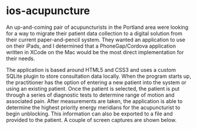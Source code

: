 ios-acupuncture
===============

An up-and-coming pair of acupuncturists in the Portland area were looking for a way to migrate their patient data collection to a digital solution from their current paper-and-pencil system. They wanted an application to use on their iPads, and I determined that a PhoneGap/Cordova application written in XCode on the Mac would be the most direct implementation for their needs.

The application is based around HTML5 and CSS3 and uses a custom SQLite plugin to store consultation data locally. When the program starts up, the practitioner has the option of entering a new patient into the system or using an existing patient. Once the patient is selected, the patient is put through a series of diagnostic tests to determine range of motion and associated pain. After measurements are taken, the application is able to determine the highest priority energy meridians for the acupuncturist to begin unblocking. This information can also be exported to a file and provided to the patient. A couple of screen captures are shown below.
